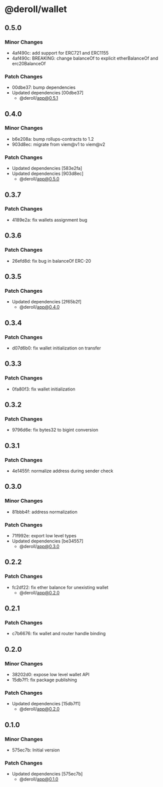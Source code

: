 # @deroll/wallet

## 0.5.0

### Minor Changes

- 4af490c: add support for ERC721 and ERC1155
- 4af490c: BREAKING: change balanceOf to explicit etherBalanceOf and erc20BalanceOf

### Patch Changes

- 00dbe37: bump dependencies
- Updated dependencies [00dbe37]
  - @deroll/app@0.5.1

## 0.4.0

### Minor Changes

- b6e208a: bump rollups-contracts to 1.2
- 903d8ec: migrate from viem@v1 to viem@v2

### Patch Changes

- Updated dependencies [583e2fa]
- Updated dependencies [903d8ec]
  - @deroll/app@0.5.0

## 0.3.7

### Patch Changes

- 4189e2a: fix wallets assignment bug

## 0.3.6

### Patch Changes

- 26efd8d: fix bug in balanceOf ERC-20

## 0.3.5

### Patch Changes

- Updated dependencies [2f65b2f]
  - @deroll/app@0.4.0

## 0.3.4

### Patch Changes

- d07d6b0: fix wallet initialization on transfer

## 0.3.3

### Patch Changes

- 0fa80f3: fix wallet initialization

## 0.3.2

### Patch Changes

- 9796d6e: fix bytes32 to bigint conversion

## 0.3.1

### Patch Changes

- 4e1455f: normalize address during sender check

## 0.3.0

### Minor Changes

- 81bbb4f: address normalization

### Patch Changes

- 71f992e: export low level types
- Updated dependencies [be34557]
  - @deroll/app@0.3.0

## 0.2.2

### Patch Changes

- fc2df22: fix ether balance for unexisting wallet
  - @deroll/app@0.2.0

## 0.2.1

### Patch Changes

- c7b6676: fix wallet and router handle binding

## 0.2.0

### Minor Changes

- 38202d0: expose low level wallet API
- 15db7f1: fix package publishing

### Patch Changes

- Updated dependencies [15db7f1]
  - @deroll/app@0.2.0

## 0.1.0

### Minor Changes

- 575ec7b: Initial version

### Patch Changes

- Updated dependencies [575ec7b]
  - @deroll/app@0.1.0
